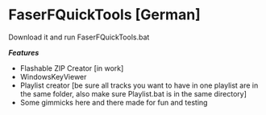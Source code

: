 # FaserFQuickTools [German]

Download it and run FaserFQuickTools.bat

***Features***
- Flashable ZIP Creator [in work]
- WindowsKeyViewer
- Playlist creator [be sure all tracks you want to have in one playlist are in the same folder, also make sure Playlist.bat is in the same directory]
- Some gimmicks here and there made for fun and testing
